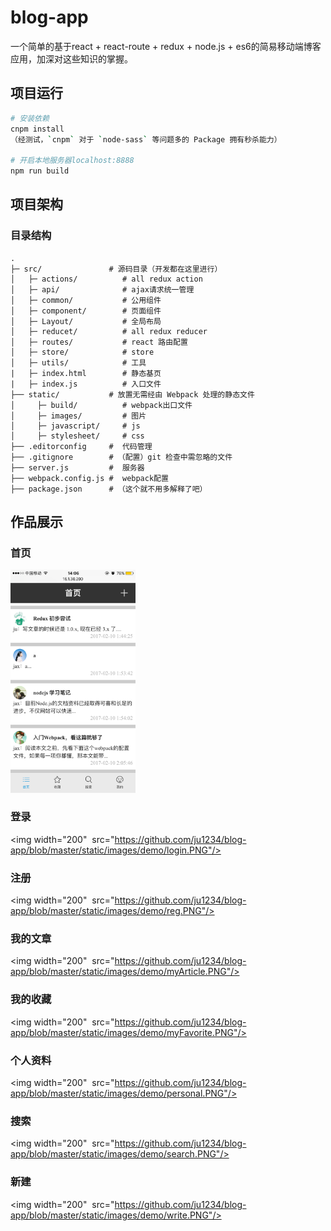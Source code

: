 # blog-app
一个简单的基于react + react-route + redux + node.js + es6的简易移动端博客应用，加深对这些知识的掌握。

## 项目运行
``` bash
# 安装依赖
cnpm install
（经测试，`cnpm` 对于 `node-sass` 等问题多的 Package 拥有秒杀能力）

# 开启本地服务器localhost:8888
npm run build
```


## 项目架构
### 目录结构
```
.
├─ src/               # 源码目录（开发都在这里进行）
│   ├─ actions/          # all redux action 
│   ├─ api/              # ajax请求统一管理
│   ├─ common/           # 公用组件
│   ├─ component/        # 页面组件
│   ├─ Layout/           # 全局布局
│   ├─ reducet/          # all redux reducer
│   ├─ routes/           # react 路由配置
│   ├─ store/            # store
│   ├─ utils/            # 工具
|   ├─ index.html        # 静态基页
|   ├─ index.js          # 入口文件
├── static/           # 放置无需经由 Webpack 处理的静态文件
│     ├─ build/          # webpack出口文件
│     ├─ images/         # 图片
│     ├─ javascript/     # js
│     ├─ stylesheet/     # css
├── .editorconfig     #  代码管理
├── .gitignore        # （配置）git 检查中需忽略的文件
├── server.js         #  服务器
├── webpack.config.js #  webpack配置
├── package.json      # （这个就不用多解释了吧）
```

## 作品展示
### 首页
<img width="200"  src="https://github.com/ju1234/blog-app/blob/master/static/images/demo/index.PNG"/>

### 登录
<img width="200"  src="https://github.com/ju1234/blog-app/blob/master/static/images/demo/login.PNG"/>

### 注册
<img width="200"  src="https://github.com/ju1234/blog-app/blob/master/static/images/demo/reg.PNG"/>

### 我的文章
<img width="200"  src="https://github.com/ju1234/blog-app/blob/master/static/images/demo/myArticle.PNG"/>

### 我的收藏
<img width="200"  src="https://github.com/ju1234/blog-app/blob/master/static/images/demo/myFavorite.PNG"/>

### 个人资料
<img width="200"  src="https://github.com/ju1234/blog-app/blob/master/static/images/demo/personal.PNG"/>

### 搜索
<img width="200"  src="https://github.com/ju1234/blog-app/blob/master/static/images/demo/search.PNG"/>

### 新建
<img width="200"  src="https://github.com/ju1234/blog-app/blob/master/static/images/demo/write.PNG"/>

